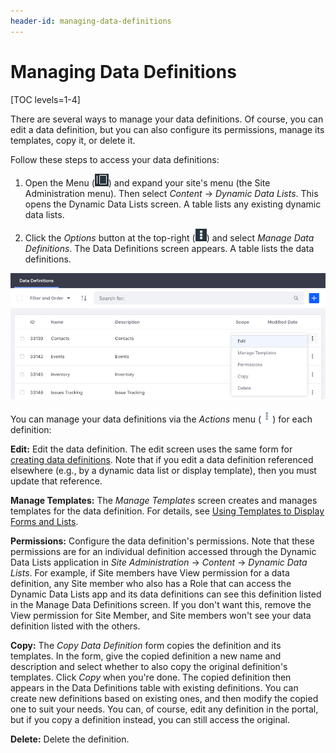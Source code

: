 ```yaml
---
header-id: managing-data-definitions
---
```


# Managing Data Definitions

[TOC levels=1-4]

There are several ways to manage your data definitions. Of course, you can edit
a data definition, but you can also configure its permissions, manage its
templates, copy it, or delete it. 

Follow these steps to access your data definitions: 

1.  Open the Menu 
    (![Menu](../../../images/icon-menu.png)) 
    and expand your site's menu (the Site Administration menu). Then select 
    *Content* &rarr; *Dynamic Data Lists*. This opens the Dynamic Data Lists 
    screen. A table lists any existing dynamic data lists. 

2.  Click the *Options* button at the top-right 
    (![Options](../../../images/icon-options.png)) 
    and select *Manage Data Definitions*. The Data Definitions screen appears.
    A table lists the data definitions. 

![Figure 1: You can copy an existing data definition, manage its templates, and more.](../../../images/ddl-definitions-actions.png)

You can manage your data definitions via the *Actions* menu 
(![Actions](../../../images/icon-actions.png)) 
for each definition: 

**Edit:** Edit the data definition. The edit screen uses the same form 
for 
[creating data definitions](/docs/7-1/user/-/knowledge_base/u/creating-data-definitions). 
Note that if you edit a data definition referenced elsewhere (e.g., by
a dynamic data list or display template), then you must update that reference. 

**Manage Templates:** The *Manage Templates* screen creates and manages
templates for the data definition. For details, see 
[Using Templates to Display Forms and Lists](/docs/7-1/user/-/knowledge_base/u/using-templates-to-display-forms-and-lists). 

**Permissions:** Configure the data definition's permissions. Note that 
these permissions are for an individual definition accessed through the
Dynamic Data Lists application in *Site Administration* &rarr; *Content*
&rarr; *Dynamic Data Lists*. For example, if Site members have View
permission for a data definition, any Site member who also has a Role that
can access the Dynamic Data Lists app and its data definitions can see this
definition listed in the Manage Data Definitions screen. If you don't want
this, remove the View permission for Site Member, and Site members won't
see your data definition listed with the others. 

**Copy:** The *Copy Data Definition* form copies the definition and its
templates. In the form, give the copied definition a new name and description
and select whether to also copy the original definition's templates. Click
*Copy* when you're done. The copied definition then appears in the Data
Definitions table with existing definitions. You can create new definitions
based on existing ones, and then modify the copied one to suit your needs. You
can, of course, edit any definition in the portal, but if you copy a definition
instead, you can still access the original. 

**Delete:** Delete the definition. 
